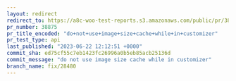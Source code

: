 ```yaml
---
layout: redirect
redirect_to: https://a8c-woo-test-reports.s3.amazonaws.com/public/pr/38875/api/index.html
pr_number: 38875
pr_title_encoded: "do+not+use+image+size+cache+while+in+customizer"
pr_test_type: api
last_published: "2023-06-22 12:12:51 +0000"
commit_sha: ed75cf55c7eb1423fc26996a0b5eb85acb25136d
commit_message: "do not use image size cache while in customizer"
branch_name: fix/28480
---
```

